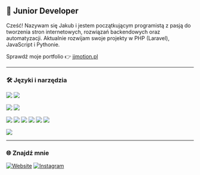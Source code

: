 ## 🔧 Junior Developer

Cześć! Nazywam się Jakub i jestem początkującym programistą z pasją do tworzenia stron internetowych, rozwiązań backendowych oraz automatyzacji. Aktualnie rozwijam swoje projekty w PHP (Laravel), JavaScript i Pythonie.

Sprawdź moje portfolio 👉 [jjmotion.pl](https://jjmotion.pl)

---

### 🛠️ Języki i narzędzia

![](https://img.shields.io/badge/OS-Windows-informational?style=flat&logo=windows)
![](https://img.shields.io/badge/OS-Ubuntu-informational?style=flat&logo=ubuntu)

![](https://img.shields.io/badge/Editor-VSCode-informational?style=flat&logo=visualstudiocode)
![](https://img.shields.io/badge/Editor-Notepad++-informational?style=flat&logo=notepadplusplus)

![](https://img.shields.io/badge/Code-JavaScript-informational?style=flat&logo=javascript)
![](https://img.shields.io/badge/Code-HTML-informational?style=flat&logo=html5)
![](https://img.shields.io/badge/Code-CSS-informational?style=flat&logo=css3)
![](https://img.shields.io/badge/Code-PHP-informational?style=flat&logo=php)
![](https://img.shields.io/badge/Code-Python-informational?style=flat&logo=python)
![](https://img.shields.io/badge/Code-Lua-informational?style=flat&logo=lua)

![](https://img.shields.io/badge/Framework-Laravel-informational?style=flat&logo=laravel)

---

### 🌐 Znajdź mnie

[![Website](https://img.shields.io/badge/WWW-jjmotion.pl-informational?style=flat&logo=googlechrome&logoColor=white&color=bbac9e)](https://jjmotion.pl)
[![Instagram](https://img.shields.io/badge/Instagram-@jac0b.no-informational?style=flat&logo=instagram&logoColor=white&color=bbac9e)](https://instagram.com/jac0b.no)
